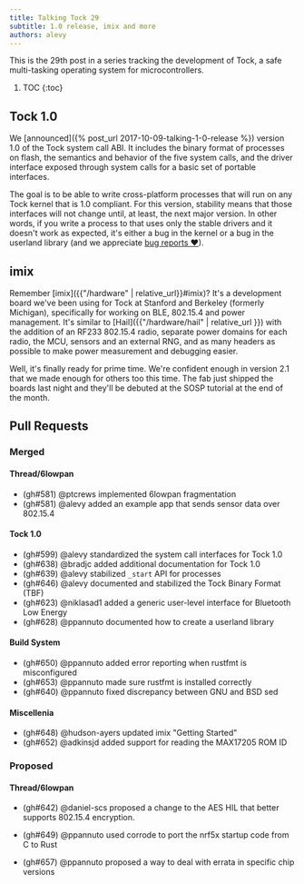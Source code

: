 ```yaml
---
title: Talking Tock 29
subtitle: 1.0 release, imix and more
authors: alevy
---
```


This is the 29th post in a series tracking the development of Tock, a
safe multi-tasking operating system for microcontrollers.

1. TOC
{:toc}

## Tock 1.0

We [announced]({% post_url 2017-10-09-talking-1-0-release %}) version 1.0 of
the Tock system call ABI. It includes the binary format of processes on flash,
the semantics and behavior of the five system calls, and the driver interface
exposed through system calls for a basic set of portable interfaces.

The goal is to be able to write cross-platform processes that will run on any
Tock kernel that is 1.0 compliant. For this version, stability means that those
interfaces will not change until, at least, the next major version. In other
words, if you write a process to that uses only the stable drivers and it
doesn't work as expected, it's either a bug in the kernel or a bug in the
userland library (and we appreciate [bug reports
&hearts;](http://github.com/helena-project/tock/issues/new)).

## imix

Remember [imix]({{"/hardware" | relative_url}}#imix)? It's a development board
we've been using for Tock at Stanford and Berkeley (formerly Michigan),
specifically for working on BLE, 802.15.4 and power management. It's similar to
[Hail]({{"/hardware/hail" | relative_url }}) with the addition of an RF233
802.15.4 radio, separate power domains for each radio, the MCU, sensors and an
external RNG, and as many headers as possible to make power measurement and
debugging easier.

Well, it's finally ready for prime time. We're confident enough in version 2.1
that we made enough for others too this time. The fab just shipped the boards
last night and they'll be debuted at the SOSP tutorial at the end of the month.

## Pull Requests

### Merged

#### Thread/6lowpan

  * (gh#581) @ptcrews implemented 6lowpan fragmentation
  * (gh#581) @alevy added an example app that sends sensor data over 802.15.4

#### Tock 1.0

  * (gh#599) @alevy standardized the system call interfaces for Tock 1.0
  * (gh#638) @bradjc added additional documentation for Tock 1.0
  * (gh#639) @alevy stabilized `_start` API for processes
  * (gh#646) @alevy documented and stabilized the Tock Binary Format (TBF)
  * (gh#623) @niklasad1 added a  generic user-level interface for Bluetooth Low Energy
  * (gh#628) @ppannuto documented how to create a userland library

#### Build System

  * (gh#650) @ppannuto added error reporting when rustfmt is misconfigured
  * (gh#653) @ppannuto made sure rustfmt is installed correctly
  * (gh#640) @ppannuto fixed discrepancy between GNU and BSD sed

#### Miscellenia

  * (gh#648) @hudson-ayers updated imix "Getting Started"
  * (gh#652) @adkinsjd added support for reading the MAX17205 ROM ID

### Proposed

#### Thread/6lowpan

  * (gh#642) @daniel-scs proposed a change to the AES HIL that better supports
    802.15.4 encryption.

  * (gh#649) @ppannuto used corrode to port the nrf5x startup code from C to Rust
  * (gh#657) @ppannuto proposed a way to deal with errata in specific chip versions

